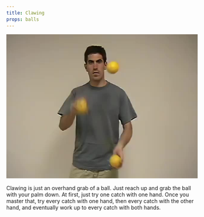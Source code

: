 ```yaml
---
title: Clawing
props: balls
---
```


![Clawing](/site/videos/poster/clawing.jpg)

Clawing is just an overhand grab of a ball. Just reach up and grab the ball with your palm down. At first, just try one catch with one hand. Once you master that, try every catch with one hand, then every catch with the other hand, and eventually work up to every catch with both hands.

